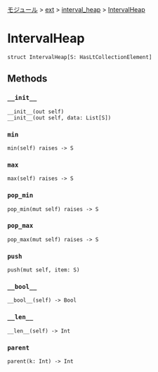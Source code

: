 [モジュール](../../index.md) > [ext](../index.md) > [interval_heap](./index.md) > [IntervalHeap]()

# IntervalHeap

```
struct IntervalHeap[S: HasLtCollectionElement]
```

## Methods

### `__init__`

```
__init__(out self)
__init__(out self, data: List[S])
```

### `min`

```
min(self) raises -> S
```

### `max`

```
max(self) raises -> S
```

### `pop_min`

```
pop_min(mut self) raises -> S
```

### `pop_max`

```
pop_max(mut self) raises -> S
```

### `push`

```
push(mut self, item: S)
```

### `__bool__`

```
__bool__(self) -> Bool
```

### `__len__`

```
__len__(self) -> Int
```

### `parent`

```
parent(k: Int) -> Int
```
